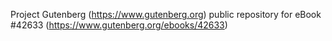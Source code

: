 Project Gutenberg (https://www.gutenberg.org) public repository for eBook #42633 (https://www.gutenberg.org/ebooks/42633)
